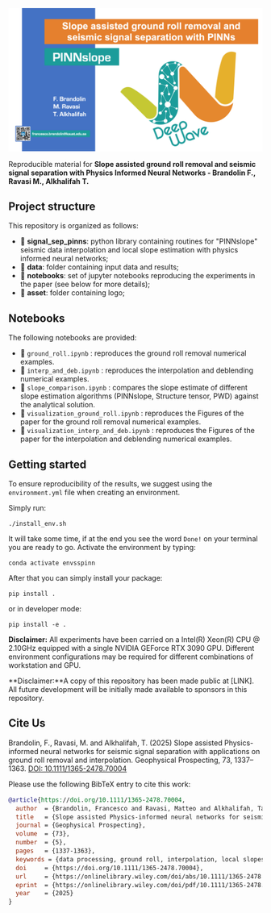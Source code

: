 ![LOGO](asset/ssPINNslopelogo.gif)

Reproducible material for **Slope assisted ground roll removal and seismic signal separation with Physics Informed Neural Networks - Brandolin F., Ravasi M., Alkhalifah  T.**


## Project structure
This repository is organized as follows:

* :open_file_folder: **signal_sep_pinns**: python library containing routines for "PINNslope" seismic data interpolation and local slope estimation with physics informed neural networks;
* :open_file_folder: **data**: folder containing input data and results;
* :open_file_folder: **notebooks**: set of jupyter notebooks reproducing the experiments in the paper (see below for more details);
* :open_file_folder: **asset**: folder containing logo;

## Notebooks
The following notebooks are provided:

- :orange_book: ``ground_roll.ipynb`` : reproduces the ground roll removal numerical examples.
- :orange_book: ``interp_and_deb.ipynb`` : reproduces the interpolation and deblending numerical examples.
- :orange_book: ``slope_comparison.ipynb`` : compares the slope estimate of different slope estimation algorithms (PINNslope, Structure tensor, PWD) against the analytical solution.
- :orange_book: ``visualization_ground_roll.ipynb`` : reproduces the Figures of the paper for the ground roll removal numerical examples.  
- :orange_book: ``visualization_interp_and_deb.ipynb`` : reproduces the Figures of the paper for the interpolation and deblending numerical examples.  


## Getting started
To ensure reproducibility of the results, we suggest using the `environment.yml` file when creating an environment.

Simply run:
```
./install_env.sh
```
It will take some time, if at the end you see the word `Done!` on your terminal you are ready to go. Activate the environment by typing:
```
conda activate envsspinn
```

After that you can simply install your package:
```
pip install .
```
or in developer mode:
```
pip install -e .
```

**Disclaimer:** All experiments have been carried on a Intel(R) Xeon(R) CPU @ 2.10GHz equipped with a single NVIDIA GEForce RTX 3090 GPU. Different environment 
configurations may be required for different combinations of workstation and GPU.

**Disclaimer:**A copy of this repository has been made public at [LINK]. All future development will be initially made available to sponsors in this repository.

## Cite Us
Brandolin, F., Ravasi, M. and Alkhalifah, T. (2025) Slope assisted Physics-informed neural networks for seismic signal separation with applications on ground roll removal and interpolation. Geophysical Prospecting, 73, 1337–1363. [DOI: 10.1111/1365-2478.70004](https://doi.org/10.1111/1365-2478.70004)
 
 Please use the following BibTeX entry to cite this work:

```bibtex
@article{https://doi.org/10.1111/1365-2478.70004,
  author  = {Brandolin, Francesco and Ravasi, Matteo and Alkhalifah, Tariq},
  title   = {Slope assisted Physics-informed neural networks for seismic signal separation with applications on ground roll removal and interpolation},
  journal = {Geophysical Prospecting},
  volume  = {73},
  number  = {5},
  pages   = {1337-1363},
  keywords = {data processing, ground roll, interpolation, local slopes, physics-informed neural networks, seismics, signal processing, signal separation},
  doi     = {https://doi.org/10.1111/1365-2478.70004},
  url     = {https://onlinelibrary.wiley.com/doi/abs/10.1111/1365-2478.70004},
  eprint  = {https://onlinelibrary.wiley.com/doi/pdf/10.1111/1365-2478.70004},
  year    = {2025}
}

